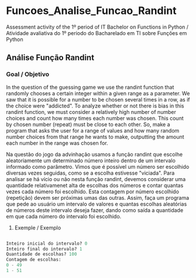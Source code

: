 # Funcoes_Analise_Funcao_Randint
Assessment activity of the 1º period of IT Bachelor on Functions in Python / Atividade avaliativa do 1º periodo do Bacharelado em TI sobre Funções em Python

## Análise Função Randint

### Goal / Objetivo

In the question of the guessing game we use the randint function that randomly chooses a certain integer within a given range as a parameter. We saw that it is possible for a number to be chosen several times in a row, as if the choice were "addicted". To analyze whether or not there is bias in this randint function, we must consider a relatively high number of number choices and count how many times each number was chosen. This count by chosen number (repeat) must be close to each other.
So, make a program that asks the user for a range of values ​​and how many random number choices from that range he wants to make, outputting the amount each number in the range was chosen for.

Na questão do jogo da advinhação usamos a função randint que escolhe aleatoriamente um determinado número inteiro dentro de um intervalo informado como parâmetro. Vimos que é possível um número ser escolhido diversas vezes seguidas, como se a escolha estivesse "viciada". Para analisar se há vício ou não nesta função randint, devemos considerar uma quantidade relativamenet alta de escolhas dos números e contar quantas vezes cada número foi escolhido. Esta contagem por número escolhido (repetição) devem ser próximas umas das outras.
Assim, faça um programa que pede ao usuário um intervalo de valores e quantas escolhas aleatórias de números deste intervalo deseja fazer, dando como saída a quantidade em que cada número do intervalo foi escolhido.

1. Exemple / Exemplo
```py

Inteiro inicial do intervalo? 0
Inteiro final do intervalo? 1
Quantidade de escolhas? 100
Contagem de escolhas:
0 - 49
1 - 51
```
